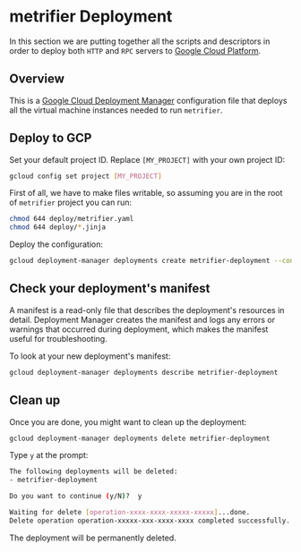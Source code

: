 # metrifier Deployment

In this section we are putting together all the scripts and descriptors in order to deploy both `HTTP` and `RPC` servers to [Google Cloud Platform](https://cloud.google.com/).

## Overview

This is a [Google Cloud Deployment Manager](https://cloud.google.com/deployment-manager/)
configuration file that deploys all the virtual machine instances needed to run `metrifier`.

## Deploy to GCP

Set your default project ID. Replace `[MY_PROJECT]` with your own project ID:

```bash
gcloud config set project [MY_PROJECT]
```

First of all, we have to make files writable, so assuming you are in the root of `metrifier` project you can run:

```bash
chmod 644 deploy/metrifier.yaml
chmod 644 deploy/*.jinja
```

Deploy the configuration:

```bash
gcloud deployment-manager deployments create metrifier-deployment --config deploy/metrifier.yaml
```

## Check your deployment's manifest

A manifest is a read-only file that describes the deployment's resources in detail. Deployment Manager creates the manifest and logs any errors or warnings that occurred during deployment, which makes the manifest useful for troubleshooting.

To look at your new deployment's manifest:

```bash
gcloud deployment-manager deployments describe metrifier-deployment
```

## Clean up

Once you are done, you might want to clean up the deployment:


```bash
gcloud deployment-manager deployments delete metrifier-deployment
```

Type `y` at the prompt:

```bash
The following deployments will be deleted:
- metrifier-deployment

Do you want to continue (y/N)?  y

Waiting for delete [operation-xxxx-xxxx-xxxxx-xxxxx]...done.
Delete operation operation-xxxxx-xxx-xxxx-xxxx completed successfully.
```

The deployment will be permanently deleted.